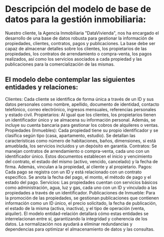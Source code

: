 # Descripción del modelo de base de datos para la gestión inmobiliaria:

Nuestro cliente, la Agencia Inmobiliaria "DataVivienda", nos ha encargado el desarrollo de una base de datos robusta para gestionar la información de propiedades, clientes, contratos, pagos y publicaciones. La base debe ser capaz de almacenar detalles sobre los clientes, los propietarios de las propiedades, los contratos de arrendamiento o compra-venta, los pagos realizados, así como los servicios asociados a cada propiedad y las publicaciones para la comercialización de las mismas.

## El modelo debe contemplar las siguientes entidades y relaciones:

Clientes: Cada cliente se identifica de forma única a través de un ID y sus datos personales como nombre, apellido, documento de identidad, contacto telefónico, correo electrónico, ingresos mensuales, referencias personales y estado civil.
Propietarios: Al igual que los clientes, los propietarios tienen un identificador único y se almacena su información personal. Además, se incluye su cuenta bancaria para gestionar los cobros de alquileres o ventas.
Propiedades (Inmuebles): Cada propiedad tiene su propio identificador y se clasifica según tipo (casa, apartamento, estudio). Se detallan las características como número de habitaciones, baños, dimensiones, si está amueblada, los servicios incluidos y un depósito en garantía.
Contratos: Se manejan contratos de arrendamiento o compra-venta, cada uno con un identificador único. Estos documentos establecen el inicio y vencimiento del contrato, el estado del mismo (activo, vencido, cancelado) y la fecha de firma. Además, vinculan a la propiedad, al cliente y al propietario.
Pagos: Cada pago se registra con un ID y está relacionado con un contrato específico. Se anota la fecha del pago, el monto, el método de pago y el estado del pago.
Servicios: Las propiedades cuentan con servicios básicos como administración, agua, luz y gas, cada uno con un ID y vinculado a las propiedades a través de un identificador.
Publicaciones de Inmueble: Para la promoción de las propiedades, se gestionan publicaciones que contienen información como un ID único, el precio solicitado, la fecha de publicación, el estado de la misma (activa, inactiva), y el tipo de operación (venta, alquiler).
El modelo entidad-relación detallará cómo estas entidades se interrelacionan entre sí, garantizando la integridad y coherencia de los datos. La normalización nos ayudará a eliminar redundancias y dependencias para optimizar el almacenamiento de datos y las consultas.
